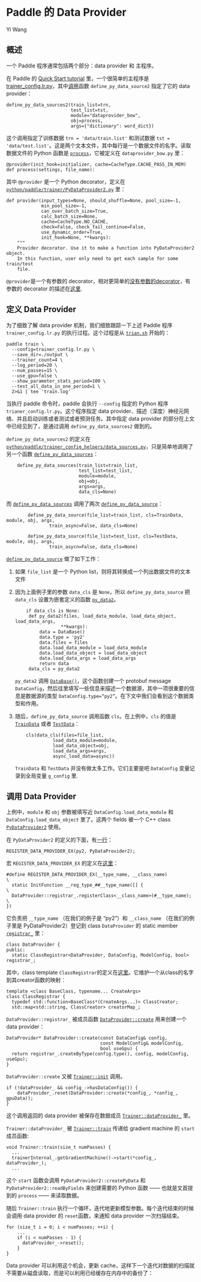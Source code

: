 # Paddle 的 Data Provider

Yi Wang


## 概述

一个 Paddle 程序通常包括两个部分：data provider 和 主程序。


在 Paddle 的 [Quick Start tutorial](http://www.paddlepaddle.org/doc/demo/quick_start/index_en.html) 里，一个很简单的主程序是 [trainer_config.lr.py](https://github.com/baidu/Paddle/blob/master/demo/quick_start/trainer_config.lr.py)，其中[调用](https://github.com/baidu/Paddle/blob/master/demo/quick_start/trainer_config.lr.py#L35)函数 `define_py_data_source2` 指定了它的 data provider：

```
define_py_data_sources2(train_list=trn,
                        test_list=tst,
                        module="dataprovider_bow",
                        obj=process,
                        args={"dictionary": word_dict})
```

这个调用指定了训练数据 `trn = 'data/train.list'` 和测试数据 `tst = 'data/test.list'`。这是两个文本文件，其中每行是一个数据文件的名字。读取数据文件的 Python 函数是 [`process`](https://github.com/baidu/Paddle/blob/master/demo/quick_start/dataprovider_bow.py#L50)，它被定义在 `dataprovider_bow.py` 里：


```
@provider(init_hook=initializer, cache=CacheType.CACHE_PASS_IN_MEM)
def process(settings, file_name):
```

其中 `@provider` 是一个 Python decorator，定义在 [`python/paddle/trainer/PyDataProvider2.py`](https://github.com/baidu/Paddle/blob/master/python/paddle/trainer/PyDataProvider2.py) 里：

```
def provider(input_types=None, should_shuffle=None, pool_size=-1,
             min_pool_size=-1,
             can_over_batch_size=True,
             calc_batch_size=None,
             cache=CacheType.NO_CACHE,
             check=False, check_fail_continue=False,
             use_dynamic_order=True,
             init_hook=None, **kwargs):
    """
    Provider decorator. Use it to make a function into PyDataProvider2 object.
    In this function, user only need to get each sample for some train/test
    file.
```

`@provider`是一个有参数的 decorator，相对更简单的[没有参数的decorator](http://jfine-python-classes.readthedocs.io/en/latest/decorators.html)，有参数的 decorator 的描述在[这里](http://stackoverflow.com/questions/5929107/python-decorators-with-parameters).


## 定义 Data Provider

为了细致了解 data provider 机制，我们细致跟踪一下上述 Paddle 程序 `trainer_config.lr.py` 的执行过程。这个过程是从 [`trian.sh`](https://github.com/baidu/Paddle/blob/master/demo/quick_start/train.sh) 开始的：

```
paddle train \
  --config=trainer_config.lr.py \
  --save_dir=./output \
  --trainer_count=4 \
  --log_period=20 \
  --num_passes=15 \
  --use_gpu=false \
  --show_parameter_stats_period=100 \
  --test_all_data_in_one_period=1 \
  2>&1 | tee 'train.log'
```

当执行 paddle 命令时，paddle 会执行 `--config` 指定的 Python 程序 `trianer_config.lr.py`。这个程序指定 data provider、描述（深度）神经元网络、并且启动训练或者测试或者预测任务。其中指定 data provider 的部分在上文中已经见到了，是通过调用 `define_py_data_sources2` 做到的。


`define_py_data_sources2` 的定义在 [`python/paddle/trainer_config_helpers/data_sources.py`](https://github.com/baidu/Paddle/blob/master/python/paddle/trainer_config_helpers/data_sources.py)，只是简单地调用了另一个函数 [`define_py_data_sources`](https://github.com/baidu/Paddle/blob/master/python/paddle/trainer_config_helpers/data_sources.py#L97)：

```
    define_py_data_sources(train_list=train_list,
                           test_list=test_list,
                           module=module,
                           obj=obj,
                           args=args,
                           data_cls=None)
```

而  [`define_py_data_sources`](https://github.com/baidu/Paddle/blob/master/python/paddle/trainer_config_helpers/data_sources.py#L97) 调用了两次 [`define_py_data_source`](https://github.com/baidu/Paddle/blob/master/python/paddle/trainer_config_helpers/data_sources.py#L29)：

```
        define_py_data_source(file_list=train_list, cls=TrainData, module, obj, args, 
                train_async=False, data_cls=None)

        define_py_data_source(file_list=test_list, cls=TestData, module, obj, args, 
                train_asycn=False, data_cls=None)
```

[`define_py_data_source`](https://github.com/baidu/Paddle/blob/master/python/paddle/trainer_config_helpers/data_sources.py#L29) 做了如下工作：


1. 如果 `file_list` 是一个 Python list，则将其转换成一个列出数据文件的文本文件


1. 因为上面例子里的参数 `data_cls` 是 `None`，所以 `define_py_data_source` 把 `data_cls` 设置为嵌套定义的函数 [`py_data2`](https://github.com/baidu/Paddle/blob/master/python/paddle/trainer_config_helpers/data_sources.py#L79)。 

   ```
       if data_cls is None:
        def py_data2(files, load_data_module, load_data_object, load_data_args,
                    **kwargs):
            data = DataBase()
            data.type = 'py2'
            data.files = files
            data.load_data_module = load_data_module
            data.load_data_object = load_data_object
            data.load_data_args = load_data_args
            return data
        data_cls = py_data2
   ```

   `py_data2` 调用 [`DataBase()`](https://github.com/baidu/Paddle/blob/master/python/paddle/trainer/config_parser.py#L788)，这个函数创建一个 protobuf message `DataConfig`，然后往里填写一些信息来描述一个数据源，其中一项很重要的信息是数据源的类型 `DataConfig.type=“py2”`。在下文中我们会看到这个数据类型和作用。


1. 随后，`define_py_data_source` 调用函数 `cls`。在上例中，`cls` 的值是 [`TrainData`](https://github.com/baidu/Paddle/blob/master/python/paddle/trainer/config_parser.py#L938) 或者 [`TestData`](https://github.com/baidu/Paddle/blob/master/python/paddle/trainer/config_parser.py#L950)：

   ```
       cls(data_cls(files=file_list,
                 load_data_module=module,
                 load_data_object=obj,
                 load_data_args=args,
                 async_load_data=async))
   ```

   `TrainData` 和 `TestData` 并没有做太多工作。它们主要是吧 `DataConfig` 变量记录到全局变量 `g_config` 里.


## 调用 Data Provider

上例中，`module` 和 `obj` 参数被填写近 `DataConfig.load_data_module` 和 `DataConfig.load_data_object` 里了。这两个 fields 被一个 C++ class [`PyDataProvider2`](http://162.243.141.242/paddle_html/codebrowser/codebrowser/paddle/gserver/dataproviders/PyDataProvider2.cpp.html#paddle::PyDataProvider2) 使用。

在 `PyDataProvider2` 的定义的下面，有[一行](http://162.243.141.242/paddle_html/codebrowser/codebrowser/paddle/gserver/dataproviders/PyDataProvider2.cpp.html#667)：

```
REGISTER_DATA_PROVIDER_EX(py2, PyDataProvider2);
```

宏 `REGISTER_DATA_PROVIDER_EX` 的定义在[这里](http://162.243.141.242/paddle_html/codebrowser/codebrowser/paddle/gserver/dataproviders/DataProvider.h.html#_M/REGISTER_DATA_PROVIDER_EX)：

```
#define REGISTER_DATA_PROVIDER_EX(__type_name, __class_name)            \
  static InitFunction __reg_type_##__type_name([] {                     \
  DataProvider::registrar_.registerClass<__class_name>(#__type_name);   \
})
```

它负责把 `__type_name` （在我们的例子是 “py2”）和 `__class_name` （在我们的例子里是 PyDataProvider2）登记到  class `DataProvider` 的 static member [`registrar_`](http://162.243.141.242/paddle_html/codebrowser/codebrowser/paddle/gserver/dataproviders/DataProvider.h.html#_ZN6paddle12DataProvider10registrar_E) 里：

```
class DataProvider {
public:
  static ClassRegistrar<DataProvider, DataConfig, ModelConfig, bool> registrar_;
```

其中，class template `ClassRegistrar`的定义在[这里](http://162.243.141.242/paddle_html/codebrowser/codebrowser/paddle/utils/ClassRegistrar.h.html#44)。它维护一个从class的名字到其creator函数的映射：

```
template <class BaseClass, typename... CreateArgs>
class ClassRegistrar {
  typedef std::function<BaseClass*(CreateArgs...)> ClassCreator;
  std::map<std::string, ClassCreator> creatorMap_;
```

`DataProvider::registrar_` 被成员函数 [`DataProvider::create`](http://162.243.141.242/paddle_html/codebrowser/codebrowser/paddle/gserver/dataproviders/DataProvider.cpp.html#_ZN6paddle12DataProvider6createERKNS_10DataConfigERKNS_11ModelConfigEb) 用来创建一个 data provider：

```
DataProvider* DataProvider::create(const DataConfig& config,
                                   const ModelConfig& modelConfig,
                                   bool useGpu) {
  return registrar_.createByType(config.type(), config, modelConfig, useGpu);
}
```

`DataProvider::create` 又被 [`Trainer::init`](http://162.243.141.242/paddle_html/codebrowser/codebrowser/paddle/trainer/Trainer.cpp.html#196) 调用。

```
if (!dataProvider_ && config_->hasDataConfig()) {
    dataProvider_.reset(DataProvider::create(*config_, *config_, gpuData));
}
```

这个调用返回的 data provider 被保存在数据成员 [`Trainer::dataProvider_`](http://162.243.141.242/paddle_html/codebrowser/codebrowser/paddle/trainer/Trainer.h.html#paddle::Trainer::dataProvider_) 里。


`Trainer::dataProvider_` 被 [`Trainer::train`](http://162.243.141.242/paddle_html/codebrowser/codebrowser/paddle/trainer/Trainer.cpp.html#274) 传递给 gradient machine 的 `start` 成员函数:

```
void Trainer::train(size_t numPasses) {
  ...
  trainerInternal_.getGradientMachine()->start(*config_, dataProvider_);
  ... 
```

这个 `start` 函数会调用 `PyDataProvider2::createPyData` 和 `PyDataProvider2::readByFields` 来创建需要的 Python 函数 —— 也就是文首提到的 `process` —— 来读取数据。

随后 `Trainer::train` 执行一个循环，迭代地更新模型参数。每个迭代结束的时候会调用 data provider 的 `reset`函数，来通知 data provider 一次扫描结束。 

```
for (size_t i = 0; i < numPasses; ++i) {
    ...
    if (i < numPasses - 1) {
      dataProvider_->reset();
    }
}
```

Data provider 可以利用这个机会，更新 cache，这样下一个迭代对数据的扫描就不需要从磁盘读取，而是可以利用已经缓存在内存中的备份了：

